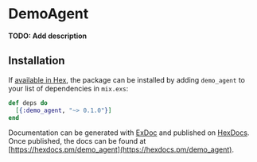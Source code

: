 # DemoAgent

**TODO: Add description**

## Installation

If [available in Hex](https://hex.pm/docs/publish), the package can be installed
by adding `demo_agent` to your list of dependencies in `mix.exs`:

```elixir
def deps do
  [{:demo_agent, "~> 0.1.0"}]
end
```

Documentation can be generated with [ExDoc](https://github.com/elixir-lang/ex_doc)
and published on [HexDocs](https://hexdocs.pm). Once published, the docs can
be found at [https://hexdocs.pm/demo_agent](https://hexdocs.pm/demo_agent).

